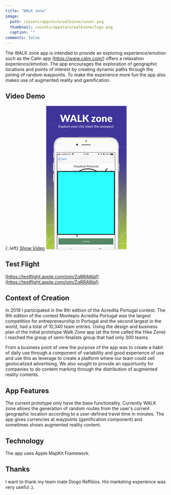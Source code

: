 ```yaml
---
title: "WALK zone"
image:
  path: /assets/appstore/walkzone/cover.png
  thumbnail: /assets/appstore/walkzone/logo.png
  caption: ""
comments: false
---
```


The WALK zone app is intended to provide an exploring experience/emotion such as the Calm app (https://www.calm.com/) offers a relaxation experience/emotion.
The app encourages the exploration of geographic locations and points of interest by creating dynamic paths through the joining of random waypoints.
To make the experience more fun the app also makes use of augmented reality and gamification.


## Video Demo

{:.left}
[Show Video](https://youtu.be/dtkChb0Sy-o)
![alt text](https://raw.githubusercontent.com/TiagoMJFlores/tiagomjflores.github.io/master/assets/appstore/walkzone/cover2.png)




## Test Flight

[https://testflight.apple.com/join/ZqRRAWaf](https://testflight.apple.com/join/ZqRRAWaf)

## Context of Creation

In 2019 I participated in the 9th edition of the Acredita Portugal contest.
The 9th edition of the contest Montepio Acredita Portugal was the largest competition for entrepreneurship in Portugal
and the second largest in the world, had a total of 10,340 team entries.
Using the design and business plan of the initial prototype Walk Zone app (at the time called the Hike Zone) I reached the group of semi-finalists group that had only 300 teams.

From a business point of view the purpose of the app was to create a habit of daily use through a component of variability and good experience of use and use this as leverage to create a platform where our team could sell geolocalized advertising.
We also sought to provide an opportunity for companies to do content marking through the distribution of augmented reality contents.

## App Features

The current prototype only have the base functionality.
Currently WALK zone allows the generation of random routes from the user's current geographic location according to a user-defined travel time in minutes.
The app gives currencies at waypoints (gamification component) and sometimes shows augmented reality content.

## Technology

The app uses Apple MapKit Framework.


## Thanks

I want to thank my team mate Diogo Reffóios. His marketing experience was very useful :).

